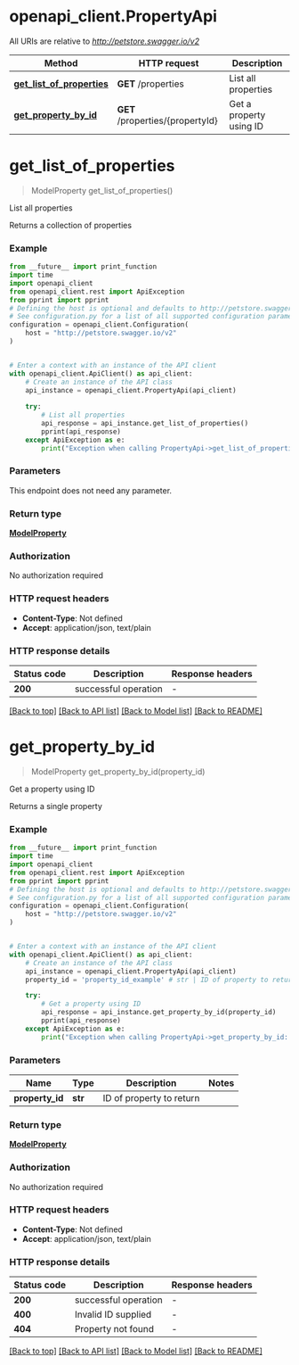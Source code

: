 # openapi_client.PropertyApi

All URIs are relative to *http://petstore.swagger.io/v2*

Method | HTTP request | Description
------------- | ------------- | -------------
[**get_list_of_properties**](PropertyApi.md#get_list_of_properties) | **GET** /properties | List all properties
[**get_property_by_id**](PropertyApi.md#get_property_by_id) | **GET** /properties/{propertyId} | Get a property using ID


# **get_list_of_properties**
> ModelProperty get_list_of_properties()

List all properties

Returns a collection of properties 

### Example

```python
from __future__ import print_function
import time
import openapi_client
from openapi_client.rest import ApiException
from pprint import pprint
# Defining the host is optional and defaults to http://petstore.swagger.io/v2
# See configuration.py for a list of all supported configuration parameters.
configuration = openapi_client.Configuration(
    host = "http://petstore.swagger.io/v2"
)


# Enter a context with an instance of the API client
with openapi_client.ApiClient() as api_client:
    # Create an instance of the API class
    api_instance = openapi_client.PropertyApi(api_client)
    
    try:
        # List all properties
        api_response = api_instance.get_list_of_properties()
        pprint(api_response)
    except ApiException as e:
        print("Exception when calling PropertyApi->get_list_of_properties: %s\n" % e)
```

### Parameters
This endpoint does not need any parameter.

### Return type

[**ModelProperty**](ModelProperty.md)

### Authorization

No authorization required

### HTTP request headers

 - **Content-Type**: Not defined
 - **Accept**: application/json, text/plain

### HTTP response details
| Status code | Description | Response headers |
|-------------|-------------|------------------|
**200** | successful operation |  -  |

[[Back to top]](#) [[Back to API list]](../README.md#documentation-for-api-endpoints) [[Back to Model list]](../README.md#documentation-for-models) [[Back to README]](../README.md)

# **get_property_by_id**
> ModelProperty get_property_by_id(property_id)

Get a property using ID

Returns a single property

### Example

```python
from __future__ import print_function
import time
import openapi_client
from openapi_client.rest import ApiException
from pprint import pprint
# Defining the host is optional and defaults to http://petstore.swagger.io/v2
# See configuration.py for a list of all supported configuration parameters.
configuration = openapi_client.Configuration(
    host = "http://petstore.swagger.io/v2"
)


# Enter a context with an instance of the API client
with openapi_client.ApiClient() as api_client:
    # Create an instance of the API class
    api_instance = openapi_client.PropertyApi(api_client)
    property_id = 'property_id_example' # str | ID of property to return

    try:
        # Get a property using ID
        api_response = api_instance.get_property_by_id(property_id)
        pprint(api_response)
    except ApiException as e:
        print("Exception when calling PropertyApi->get_property_by_id: %s\n" % e)
```

### Parameters

Name | Type | Description  | Notes
------------- | ------------- | ------------- | -------------
 **property_id** | **str**| ID of property to return | 

### Return type

[**ModelProperty**](ModelProperty.md)

### Authorization

No authorization required

### HTTP request headers

 - **Content-Type**: Not defined
 - **Accept**: application/json, text/plain

### HTTP response details
| Status code | Description | Response headers |
|-------------|-------------|------------------|
**200** | successful operation |  -  |
**400** | Invalid ID supplied |  -  |
**404** | Property not found |  -  |

[[Back to top]](#) [[Back to API list]](../README.md#documentation-for-api-endpoints) [[Back to Model list]](../README.md#documentation-for-models) [[Back to README]](../README.md)

